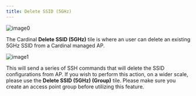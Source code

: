 ```yaml
---
title: Delete SSID (5GHz)
---
```


![image0](http://cardinal.mcclunetechnologies.net/wp-content/uploads/2017/10/img_59f7eb30f40cb.png)

The Cardinal **Delete SSID (5GHz)** tile is where an user can delete an
existing 5GHz SSID from a Cardinal managed AP.

![image1](http://cardinal.mcclunetechnologies.net/wp-content/uploads/2017/10/img_59f7eb65ed343.png)

This will send a series of SSH commands that will delete the SSID
configurations from AP. If you wish to perform this action, on a wider
scale, please use the **Delete SSID (5GHz) (Group)** tile. Please make
sure you create an access point group before utilizing this feature.